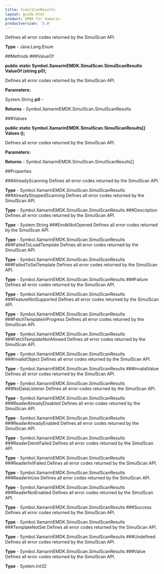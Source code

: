 ```yaml
---
title: SimulScanResults
layout: guide.html
product: EMDK For Xamarin 
productversion: '5.0' 
---
```

Defines all error codes returned by the SimulScan API.

**Type** - Java.Lang.Enum

##Methods
###ValueOf

**public static Symbol.XamarinEMDK.SimulScan.SimulScanResults ValueOf (string p0);**

Defines all error codes returned by the SimulScan API.

**Parameters:**

System.String **p0**  - 

**Returns** - Symbol.XamarinEMDK.SimulScan.SimulScanResults

###Values

**public static Symbol.XamarinEMDK.SimulScan.SimulScanResults[] Values ();**

Defines all error codes returned by the SimulScan API.

**Parameters:**

**Returns** - Symbol.XamarinEMDK.SimulScan.SimulScanResults[]

##Properties

###AlreadyScanning
Defines all error codes returned by the SimulScan API.

**Type** - Symbol.XamarinEMDK.SimulScan.SimulScanResults
###AlreadyStoppedScanning
Defines all error codes returned by the SimulScan API.

**Type** - Symbol.XamarinEMDK.SimulScan.SimulScanResults
###Description
Defines all error codes returned by the SimulScan API.

**Type** - System.String
###EmdkNotOpened
Defines all error codes returned by the SimulScan API.

**Type** - Symbol.XamarinEMDK.SimulScan.SimulScanResults
###FailedToLoadTemplate
Defines all error codes returned by the SimulScan API.

**Type** - Symbol.XamarinEMDK.SimulScan.SimulScanResults
###FailedToSetTemplate
Defines all error codes returned by the SimulScan API.

**Type** - Symbol.XamarinEMDK.SimulScan.SimulScanResults
###Failure
Defines all error codes returned by the SimulScan API.

**Type** - Symbol.XamarinEMDK.SimulScan.SimulScanResults
###FeatureNotSupported
Defines all error codes returned by the SimulScan API.

**Type** - Symbol.XamarinEMDK.SimulScan.SimulScanResults
###FetchTemplateInProgress
Defines all error codes returned by the SimulScan API.

**Type** - Symbol.XamarinEMDK.SimulScan.SimulScanResults
###FetchTemplateNotAllowed
Defines all error codes returned by the SimulScan API.

**Type** - Symbol.XamarinEMDK.SimulScan.SimulScanResults
###InvalidObject
Defines all error codes returned by the SimulScan API.

**Type** - Symbol.XamarinEMDK.SimulScan.SimulScanResults
###InvalidValue
Defines all error codes returned by the SimulScan API.

**Type** - Symbol.XamarinEMDK.SimulScan.SimulScanResults
###NoDataListener
Defines all error codes returned by the SimulScan API.

**Type** - Symbol.XamarinEMDK.SimulScan.SimulScanResults
###ReaderAlreadyDisabled
Defines all error codes returned by the SimulScan API.

**Type** - Symbol.XamarinEMDK.SimulScan.SimulScanResults
###ReaderAlreadyEnabled
Defines all error codes returned by the SimulScan API.

**Type** - Symbol.XamarinEMDK.SimulScan.SimulScanResults
###ReaderDeinitFailed
Defines all error codes returned by the SimulScan API.

**Type** - Symbol.XamarinEMDK.SimulScan.SimulScanResults
###ReaderInitFailed
Defines all error codes returned by the SimulScan API.

**Type** - Symbol.XamarinEMDK.SimulScan.SimulScanResults
###ReaderInUse
Defines all error codes returned by the SimulScan API.

**Type** - Symbol.XamarinEMDK.SimulScan.SimulScanResults
###ReaderNotEnabled
Defines all error codes returned by the SimulScan API.

**Type** - Symbol.XamarinEMDK.SimulScan.SimulScanResults
###Success
Defines all error codes returned by the SimulScan API.

**Type** - Symbol.XamarinEMDK.SimulScan.SimulScanResults
###TemplateNotSet
Defines all error codes returned by the SimulScan API.

**Type** - Symbol.XamarinEMDK.SimulScan.SimulScanResults
###Undefined
Defines all error codes returned by the SimulScan API.

**Type** - Symbol.XamarinEMDK.SimulScan.SimulScanResults
###Value
Defines all error codes returned by the SimulScan API.

**Type** - System.Int32
